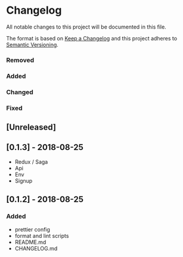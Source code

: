# Changelog
All notable changes to this project will be documented in this file.

The format is based on [Keep a Changelog](http://keepachangelog.com/en/1.0.0/)
and this project adheres to [Semantic Versioning](http://semver.org/spec/v2.0.0.html).

### Removed

### Added

### Changed

### Fixed

## [Unreleased]

## [0.1.3] - 2018-08-25

- Redux / Saga
- Api
- Env
- Signup 

## [0.1.2] - 2018-08-25

### Added

- prettier config
- format and lint scripts
- README.md
- CHANGELOG.md